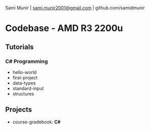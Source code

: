 Sami Munir | sami.munir2001@gmail.com | github.com/samidmunir
# Codebase - AMD R3 2200u
## Tutorials
### C# Programming
* hello-world
* first-project
* data-types
* standard-input
* structures
## Projects
* course-gradebook: __C#__